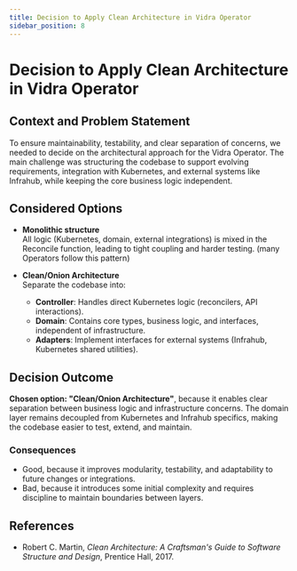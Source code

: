 ```yaml
---
title: Decision to Apply Clean Architecture in Vidra Operator
sidebar_position: 8
---
```


# Decision to Apply Clean Architecture in Vidra Operator

## Context and Problem Statement

To ensure maintainability, testability, and clear separation of concerns, we needed to decide on the architectural approach for the Vidra Operator. The main challenge was structuring the codebase to support evolving requirements, integration with Kubernetes, and external systems like Infrahub, while keeping the core business logic independent.

## Considered Options

* **Monolithic structure**  
    All logic (Kubernetes, domain, external integrations) is mixed in the Reconcile function, leading to tight coupling and harder testing. (many Operators follow this pattern)

* **Clean/Onion Architecture**  
    Separate the codebase into:
    - **Controller**: Handles direct Kubernetes logic (reconcilers, API interactions).
    - **Domain**: Contains core types, business logic, and interfaces, independent of infrastructure.
    - **Adapters**: Implement interfaces for external systems (Infrahub, Kubernetes shared utilities).

## Decision Outcome

**Chosen option: "Clean/Onion Architecture"**, because it enables clear separation between business logic and infrastructure concerns. The domain layer remains decoupled from Kubernetes and Infrahub specifics, making the codebase easier to test, extend, and maintain.

### Consequences

* Good, because it improves modularity, testability, and adaptability to future changes or integrations.
* Bad, because it introduces some initial complexity and requires discipline to maintain boundaries between layers.

## References

- Robert C. Martin, *Clean Architecture: A Craftsman's Guide to Software Structure and Design*, Prentice Hall, 2017.